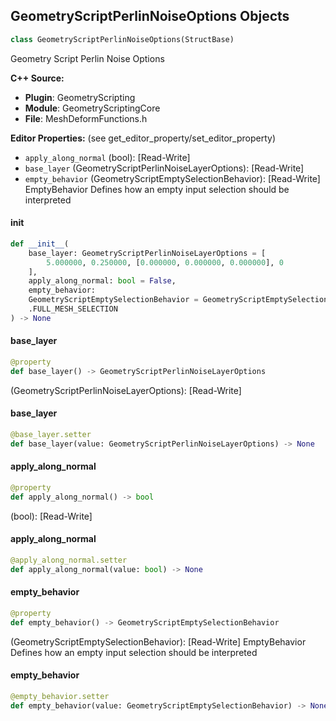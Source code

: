 ## GeometryScriptPerlinNoiseOptions Objects

```python
class GeometryScriptPerlinNoiseOptions(StructBase)
```

Geometry Script Perlin Noise Options

**C++ Source:**

- **Plugin**: GeometryScripting
- **Module**: GeometryScriptingCore
- **File**: MeshDeformFunctions.h

**Editor Properties:** (see get_editor_property/set_editor_property)

- ``apply_along_normal`` (bool):  [Read-Write]
- ``base_layer`` (GeometryScriptPerlinNoiseLayerOptions):  [Read-Write]
- ``empty_behavior`` (GeometryScriptEmptySelectionBehavior):  [Read-Write] EmptyBehavior Defines how an empty input selection should be interpreted

<a id="unreal.GeometryScriptPerlinNoiseOptions.__init__"></a>

#### __init__

```python
def __init__(
    base_layer: GeometryScriptPerlinNoiseLayerOptions = [
        5.000000, 0.250000, [0.000000, 0.000000, 0.000000], 0
    ],
    apply_along_normal: bool = False,
    empty_behavior:
    GeometryScriptEmptySelectionBehavior = GeometryScriptEmptySelectionBehavior
    .FULL_MESH_SELECTION
) -> None
```

<a id="unreal.GeometryScriptPerlinNoiseOptions.base_layer"></a>

#### base_layer

```python
@property
def base_layer() -> GeometryScriptPerlinNoiseLayerOptions
```

(GeometryScriptPerlinNoiseLayerOptions):  [Read-Write]

<a id="unreal.GeometryScriptPerlinNoiseOptions.base_layer"></a>

#### base_layer

```python
@base_layer.setter
def base_layer(value: GeometryScriptPerlinNoiseLayerOptions) -> None
```

<a id="unreal.GeometryScriptPerlinNoiseOptions.apply_along_normal"></a>

#### apply_along_normal

```python
@property
def apply_along_normal() -> bool
```

(bool):  [Read-Write]

<a id="unreal.GeometryScriptPerlinNoiseOptions.apply_along_normal"></a>

#### apply_along_normal

```python
@apply_along_normal.setter
def apply_along_normal(value: bool) -> None
```

<a id="unreal.GeometryScriptPerlinNoiseOptions.empty_behavior"></a>

#### empty_behavior

```python
@property
def empty_behavior() -> GeometryScriptEmptySelectionBehavior
```

(GeometryScriptEmptySelectionBehavior):  [Read-Write] EmptyBehavior Defines how an empty input selection should be interpreted

<a id="unreal.GeometryScriptPerlinNoiseOptions.empty_behavior"></a>

#### empty_behavior

```python
@empty_behavior.setter
def empty_behavior(value: GeometryScriptEmptySelectionBehavior) -> None
```

<a id="unreal.GeometryScriptIterativeMeshSmoothingOptions"></a>